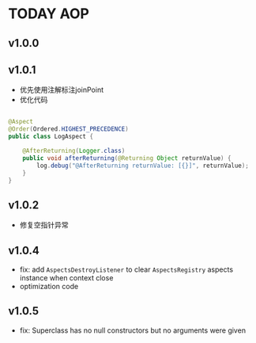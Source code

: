 # TODAY AOP

## v1.0.0

## v1.0.1
- 优先使用注解标注joinPoint
- 优化代码


```java

@Aspect
@Order(Ordered.HIGHEST_PRECEDENCE)
public class LogAspect {

	@AfterReturning(Logger.class)
	public void afterReturning(@Returning Object returnValue) {
		log.debug("@AfterReturning returnValue: [{}]", returnValue);
	}
}

```

## v1.0.2
- 修复空指针异常

## v1.0.4
- fix: add `AspectsDestroyListener` to clear `AspectsRegistry` aspects instance when context close 
- optimization code



## v1.0.5
- fix: Superclass has no null constructors but no arguments were given




